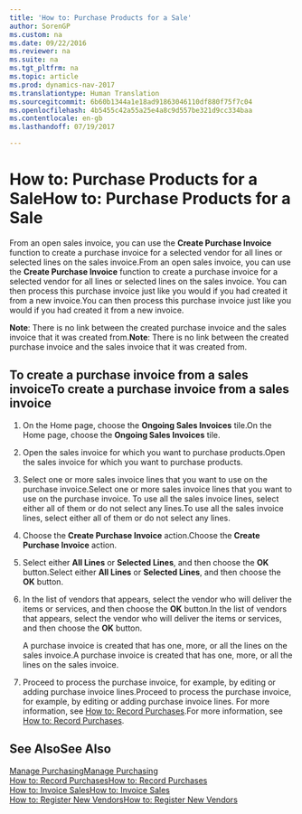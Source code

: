 ```yaml
---
title: 'How to: Purchase Products for a Sale'
author: SorenGP
ms.custom: na
ms.date: 09/22/2016
ms.reviewer: na
ms.suite: na
ms.tgt_pltfrm: na
ms.topic: article
ms.prod: dynamics-nav-2017
ms.translationtype: Human Translation
ms.sourcegitcommit: 6b60b1344a1e18ad91863046110df880f75f7c04
ms.openlocfilehash: 4b5455c42a55a25e4a8c9d557be321d9cc334baa
ms.contentlocale: en-gb
ms.lasthandoff: 07/19/2017

---
```


# <a name="how-to-purchase-products-for-a-sale"></a><span data-ttu-id="c8f48-102">How to: Purchase Products for a Sale</span><span class="sxs-lookup"><span data-stu-id="c8f48-102">How to: Purchase Products for a Sale</span></span>
<span data-ttu-id="c8f48-103">From an open sales invoice, you can use the **Create Purchase Invoice** function to create a purchase invoice for a selected vendor for all lines or selected lines on the sales invoice.</span><span class="sxs-lookup"><span data-stu-id="c8f48-103">From an open sales invoice, you can use the **Create Purchase Invoice** function to create a purchase invoice for a selected vendor for all lines or selected lines on the sales invoice.</span></span> <span data-ttu-id="c8f48-104">You can then process this purchase invoice just like you would if you had created it from a new invoice.</span><span class="sxs-lookup"><span data-stu-id="c8f48-104">You can then process this purchase invoice just like you would if you had created it from a new invoice.</span></span>

<span data-ttu-id="c8f48-105">**Note**: There is no link between the created purchase invoice and the sales invoice that it was created from.</span><span class="sxs-lookup"><span data-stu-id="c8f48-105">**Note**: There is no link between the created purchase invoice and the sales invoice that it was created from.</span></span>

## <a name="to-create-a-purchase-invoice-from-a-sales-invoice"></a><span data-ttu-id="c8f48-106">To create a purchase invoice from a sales invoice</span><span class="sxs-lookup"><span data-stu-id="c8f48-106">To create a purchase invoice from a sales invoice</span></span>
1. <span data-ttu-id="c8f48-107">On the Home page, choose the **Ongoing Sales Invoices** tile.</span><span class="sxs-lookup"><span data-stu-id="c8f48-107">On the Home page, choose the **Ongoing Sales Invoices** tile.</span></span>
2. <span data-ttu-id="c8f48-108">Open the sales invoice for which you want to purchase products.</span><span class="sxs-lookup"><span data-stu-id="c8f48-108">Open the sales invoice for which you want to purchase products.</span></span>
3. <span data-ttu-id="c8f48-109">Select one or more sales invoice lines that you want to use on the purchase invoice.</span><span class="sxs-lookup"><span data-stu-id="c8f48-109">Select one or more sales invoice lines that you want to use on the purchase invoice.</span></span> <span data-ttu-id="c8f48-110">To use all the sales invoice lines, select either all of them or do not select any lines.</span><span class="sxs-lookup"><span data-stu-id="c8f48-110">To use all the sales invoice lines, select either all of them or do not select any lines.</span></span>
4. <span data-ttu-id="c8f48-111">Choose the **Create Purchase Invoice** action.</span><span class="sxs-lookup"><span data-stu-id="c8f48-111">Choose the **Create Purchase Invoice** action.</span></span>
5. <span data-ttu-id="c8f48-112">Select either **All Lines** or **Selected Lines**, and then choose the **OK** button.</span><span class="sxs-lookup"><span data-stu-id="c8f48-112">Select either **All Lines** or **Selected Lines**, and then choose the **OK** button.</span></span>  
6. <span data-ttu-id="c8f48-113">In the list of vendors that appears, select the vendor who will deliver the items or services, and then choose the **OK** button.</span><span class="sxs-lookup"><span data-stu-id="c8f48-113">In the list of vendors that appears, select the vendor who will deliver the items or services, and then choose the **OK** button.</span></span>

    <span data-ttu-id="c8f48-114">A purchase invoice is created that has one, more, or all the lines on the sales invoice.</span><span class="sxs-lookup"><span data-stu-id="c8f48-114">A purchase invoice is created that has one, more, or all the lines on the sales invoice.</span></span>
7. <span data-ttu-id="c8f48-115">Proceed to process the purchase invoice, for example, by editing or adding purchase invoice lines.</span><span class="sxs-lookup"><span data-stu-id="c8f48-115">Proceed to process the purchase invoice, for example, by editing or adding purchase invoice lines.</span></span> <span data-ttu-id="c8f48-116">For more information, see [How to: Record Purchases](purchasing-how-record-purchases.md).</span><span class="sxs-lookup"><span data-stu-id="c8f48-116">For more information, see [How to: Record Purchases](purchasing-how-record-purchases.md).</span></span>

## <a name="see-also"></a><span data-ttu-id="c8f48-117">See Also</span><span class="sxs-lookup"><span data-stu-id="c8f48-117">See Also</span></span>
[<span data-ttu-id="c8f48-118">Manage Purchasing</span><span class="sxs-lookup"><span data-stu-id="c8f48-118">Manage Purchasing</span></span>](purchasing-manage-purchasing.md)  
[<span data-ttu-id="c8f48-119">How to: Record Purchases</span><span class="sxs-lookup"><span data-stu-id="c8f48-119">How to: Record Purchases</span></span>](purchasing-how-record-purchases.md)  
[<span data-ttu-id="c8f48-120">How to: Invoice Sales</span><span class="sxs-lookup"><span data-stu-id="c8f48-120">How to: Invoice Sales</span></span>](sales-how-invoice-sales.md)  
[<span data-ttu-id="c8f48-121">How to: Register New Vendors</span><span class="sxs-lookup"><span data-stu-id="c8f48-121">How to: Register New Vendors</span></span>](purchasing-how-register-new-vendors.md)

